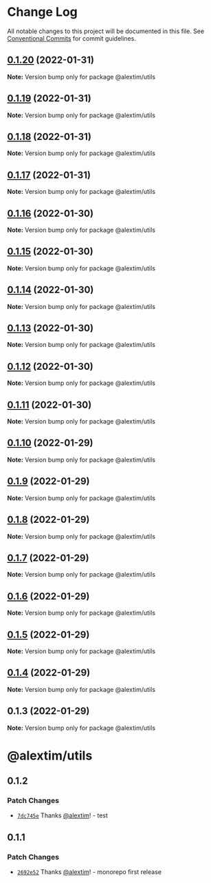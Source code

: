 # Change Log

All notable changes to this project will be documented in this file.
See [Conventional Commits](https://conventionalcommits.org) for commit guidelines.

## [0.1.20](https://github.com/alextim/at-blog/compare/@alextim/utils@0.1.19...@alextim/utils@0.1.20) (2022-01-31)

**Note:** Version bump only for package @alextim/utils





## [0.1.19](https://github.com/alextim/at-blog/compare/@alextim/utils@0.1.18...@alextim/utils@0.1.19) (2022-01-31)

**Note:** Version bump only for package @alextim/utils





## [0.1.18](https://github.com/alextim/at-blog/compare/@alextim/utils@0.1.17...@alextim/utils@0.1.18) (2022-01-31)

**Note:** Version bump only for package @alextim/utils





## [0.1.17](https://github.com/alextim/at-blog/compare/@alextim/utils@0.1.16...@alextim/utils@0.1.17) (2022-01-31)

**Note:** Version bump only for package @alextim/utils





## [0.1.16](https://github.com/alextim/at-blog/compare/@alextim/utils@0.1.15...@alextim/utils@0.1.16) (2022-01-30)

**Note:** Version bump only for package @alextim/utils





## [0.1.15](https://github.com/alextim/at-blog/compare/@alextim/utils@0.1.14...@alextim/utils@0.1.15) (2022-01-30)

**Note:** Version bump only for package @alextim/utils





## [0.1.14](https://github.com/alextim/at-blog/compare/@alextim/utils@0.1.13...@alextim/utils@0.1.14) (2022-01-30)

**Note:** Version bump only for package @alextim/utils





## [0.1.13](https://github.com/alextim/at-blog/compare/@alextim/utils@0.1.12...@alextim/utils@0.1.13) (2022-01-30)

**Note:** Version bump only for package @alextim/utils





## [0.1.12](https://github.com/alextim/at-blog/compare/@alextim/utils@0.1.11...@alextim/utils@0.1.12) (2022-01-30)

**Note:** Version bump only for package @alextim/utils





## [0.1.11](https://github.com/alextim/at-blog/compare/@alextim/utils@0.1.10...@alextim/utils@0.1.11) (2022-01-30)

**Note:** Version bump only for package @alextim/utils





## [0.1.10](https://github.com/alextim/at-blog/compare/@alextim/utils@0.1.9...@alextim/utils@0.1.10) (2022-01-29)

**Note:** Version bump only for package @alextim/utils

## [0.1.9](https://github.com/alextim/at-blog/compare/@alextim/utils@0.1.8...@alextim/utils@0.1.9) (2022-01-29)

**Note:** Version bump only for package @alextim/utils

## [0.1.8](https://github.com/alextim/at-blog/compare/@alextim/utils@0.1.7...@alextim/utils@0.1.8) (2022-01-29)

**Note:** Version bump only for package @alextim/utils

## [0.1.7](https://github.com/alextim/at-blog/compare/@alextim/utils@0.1.6...@alextim/utils@0.1.7) (2022-01-29)

**Note:** Version bump only for package @alextim/utils

## [0.1.6](https://github.com/alextim/at-blog/compare/@alextim/utils@0.1.5...@alextim/utils@0.1.6) (2022-01-29)

**Note:** Version bump only for package @alextim/utils

## [0.1.5](https://github.com/alextim/at-blog/compare/@alextim/utils@0.1.4...@alextim/utils@0.1.5) (2022-01-29)

**Note:** Version bump only for package @alextim/utils

## [0.1.4](https://github.com/alextim/at-blog/compare/@alextim/utils@0.1.3...@alextim/utils@0.1.4) (2022-01-29)

**Note:** Version bump only for package @alextim/utils

## 0.1.3 (2022-01-29)

**Note:** Version bump only for package @alextim/utils

# @alextim/utils

## 0.1.2

### Patch Changes

- [`7dc745e`](https://github.com/alextim/at-blog/commit/7dc745e9c6d5d2ce950b1dcf11f7821189f37c90) Thanks [@alextim](https://github.com/alextim)! - test

## 0.1.1

### Patch Changes

- [`2692e52`](https://github.com/alextim/at-blog/commit/2692e524fe2bf10e47e1a4fbd6f7173ca1be3b65) Thanks [@alextim](https://github.com/alextim)! - monorepo first release
